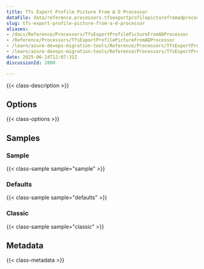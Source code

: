 ```yaml
---
title: Tfs Export Profile Picture From A D Processor
dataFile: data/reference.processors.tfsexportprofilepicturefromadprocessor.yaml
slug: tfs-export-profile-picture-from-a-d-processor
aliases:
- /docs/Reference/Processors/TfsExportProfilePictureFromADProcessor
- /Reference/Processors/TfsExportProfilePictureFromADProcessor
- /learn/azure-devops-migration-tools/Reference/Processors/TfsExportProfilePictureFromADProcessor
- /learn/azure-devops-migration-tools/Reference/Processors/TfsExportProfilePictureFromADProcessor/index.md
date: 2025-06-24T12:07:31Z
discussionId: 2800

---
```

{{< class-description >}}

## Options

{{< class-options >}}

## Samples

### Sample

{{< class-sample sample="sample" >}}

### Defaults

{{< class-sample sample="defaults" >}}

### Classic

{{< class-sample sample="classic" >}}

## Metadata

{{< class-metadata >}}
